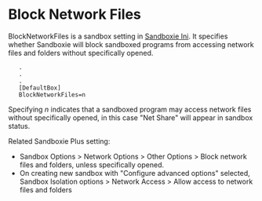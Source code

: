 # Block Network Files

BlockNetworkFiles is a sandbox setting in [Sandboxie Ini](SandboxieIni.md). It specifies whether Sandboxie will block sandboxed programs from accessing network files and folders without specifically opened.
```
   .
   .
   .
   [DefaultBox]
   BlockNetworkFiles=n
```

Specifying _n_ indicates that a sandboxed program may access network files without specifically opened, in this case "Net Share" will appear in sandbox status.

Related Sandboxie Plus setting:
* Sandbox Options > Network Options > Other Options > Block network files and folders, unless specifically opened.
* On creating new sandbox with "Configure advanced options" selected, Sandbox Isolation options > Network Access > Allow access to network files and folders